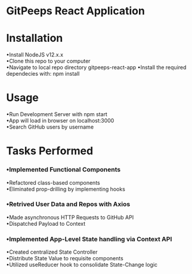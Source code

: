# GitPeeps React Application

# Installation   
•Install NodeJS v12.x.x   
•Clone this repo to your computer    
•Navigate to local repo directory gitpeeps-react-app
•Install the required dependecies with: npm install

# Usage   
•Run Development Server with npm start  
•App will load in browser on localhost:3000  
•Search GitHub users by username

# Tasks Performed  
### •Implemented Functional Components   
•Refactored class-based components  
•Eliminated prop-drilling by implementing hooks 
### •Retrived User Data and Repos with Axios 
•Made asynchronous HTTP Requests to GitHub API  
•Dispatched Payload to Context
### •Implemented App-Level State handling via Context API  
•Created centralized State Controller  
•Distribute State Value to requisite components  
•Utilized useReducer hook to consolidate State-Change logic
